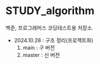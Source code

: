 # STUDY_algorithm
백준, 프로그래머스 코딩테스트용 저장소.

- 2024.10.28 : 구조 정리(프로젝트화)
  1. main : 구 버전
  2. master : 신 버전
